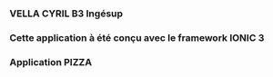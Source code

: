 ### VELLA CYRIL B3 Ingésup

### Cette application à été conçu avec le framework IONIC 3
### Application PIZZA
